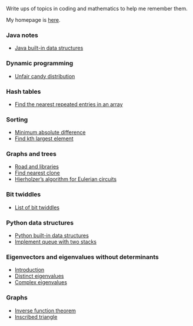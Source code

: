 Write ups of topics in coding and mathematics to help me remember them.

My homepage is [here](https://mwpb.uk).

### Java notes

<!-- * [Java initialisation shortcuts](java-init-shortcuts.md) -->
* [Java built-in data structures](java-data-structures.md)

### Dynamic programming

* [Unfair candy distribution](unfair_candy_distribution.md)

### Hash tables

* [Find the nearest repeated entries in an array](nearest_repeated_entries.md)

### Sorting

* [Minimum absolute difference](nearest_abs_difference.md)
* [Find kth largest element](find-kth-largest-element.md)

### Graphs and trees

* [Road and libraries](roads-and-libraries.md)
* [Find nearest clone](find-nearest-clone.md)
* [Hierholzer’s algorithm for Eulerian circuits](hierholzer.md)

### Bit twiddles

* [List of bit twiddles](list-bit-twiddles.md)

### Python data structures

* [Python built-in data structures](python-data-structures.md)
* [Implement queue with two stacks](q-with-two-stacks.md)

### Eigenvectors and eigenvalues without determinants

* [Introduction](introEigenvectors.md)
* [Distinct eigenvalues](distinctEigenvalues.md)
* [Complex eigenvalues](complexEigenvalues.md)

### Graphs

* [Inverse function theorem](inverse-function-theorem.html)
* [Inscribed triangle](inscribed.html)